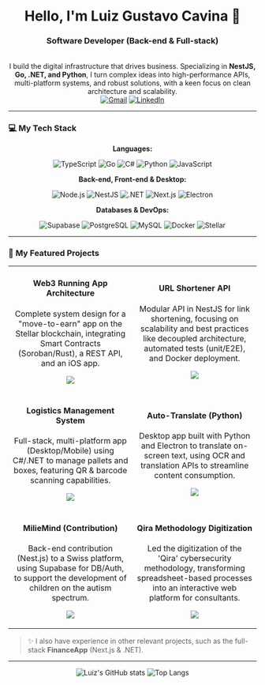 <div align="center">
  <h1 align="center">Hello, I'm Luiz Gustavo Cavina 👋</h1>
  <h3 align="center">Software Developer (Back-end & Full-stack)</h3>
</div>

<br>

<div align="center">
  I build the digital infrastructure that drives business. Specializing in <strong>NestJS, Go, .NET, and Python</strong>, I turn complex ideas into high-performance APIs, multi-platform systems, and robust solutions, with a keen focus on clean architecture and scalability.
</div>

<div align="center">
  <a href="mailto:luizcavina@gmail.com" target="_blank"><img src="https://img.shields.io/badge/Gmail-D14836?style=for-the-badge&logo=gmail&logoColor=white" alt="Gmail" /></a>
  <a href="https://linkedin.com/in/luiz-gustavo-cavina-faria/" target="_blank"><img src="https://img.shields.io/badge/LinkedIn-0077B5?style=for-the-badge&logo=linkedin&logoColor=white" alt="LinkedIn" /></a>
</div>

<hr>

### 💻 **My Tech Stack**

<div align="center">
  <p><strong>Languages:</strong></p>
  <img src="https://img.shields.io/badge/TypeScript-3178C6?style=for-the-badge&logo=typescript&logoColor=white" alt="TypeScript" />
  <img src="https://img.shields.io/badge/Go-00ADD8?style=for-the-badge&logo=go&logoColor=white" alt="Go" />
  <img src="https://img.shields.io/badge/C%23-239120?style=for-the-badge&logo=c-sharp&logoColor=white" alt="C#" />
  <img src="https://img.shields.io/badge/Python-3776AB?style=for-the-badge&logo=python&logoColor=white" alt="Python" />
  <img src="https://img.shields.io/badge/JavaScript-F7DF1E?style=for-the-badge&logo=javascript&logoColor=black" alt="JavaScript" />

  <p><strong>Back-end, Front-end & Desktop:</strong></p>
  <img src="https://img.shields.io/badge/Node.js-339933?style=for-the-badge&logo=nodedotjs&logoColor=white" alt="Node.js" />
  <img src="https://img.shields.io/badge/NestJS-E0234E?style=for-the-badge&logo=nestjs&logoColor=white" alt="NestJS" />
  <img src="https://img.shields.io/badge/.NET-512BD4?style=for-the-badge&logo=dotnet&logoColor=white" alt=".NET" />
  <img src="https://img.shields.io/badge/Next.js-000000?style=for-the-badge&logo=nextdotjs&logoColor=white" alt="Next.js" />
  <img src="https://img.shields.io/badge/Electron-47848F?style=for-the-badge&logo=electron&logoColor=white" alt="Electron" />

  <p><strong>Databases & DevOps:</strong></p>
  <img src="https://img.shields.io/badge/Supabase-3FCF8E?style=for-the-badge&logo=supabase&logoColor=white" alt="Supabase" />
  <img src="https://img.shields.io/badge/PostgreSQL-4169E1?style=for-the-badge&logo=postgresql&logoColor=white" alt="PostgreSQL" />
  <img src="https://img.shields.io/badge/MySQL-4479A1?style=for-the-badge&logo=mysql&logoColor=white" alt="MySQL" />
  <img src="https://img.shields.io/badge/Docker-2496ED?style=for-the-badge&logo=docker&logoColor=white" alt="Docker" />
  <img src="https://img.shields.io/badge/Stellar-000000?style=for-the-badge&logo=stellar&logoColor=white" alt="Stellar" />
</div>

<hr>

### 🚀 **My Featured Projects**

<table width="100%">
  <tr>
    <td width="50%">
      <h4 align="center">Web3 Running App Architecture</h4>
      <p align="center">Complete system design for a "move-to-earn" app on the Stellar blockchain, integrating Smart Contracts (Soroban/Rust), a REST API, and an iOS app.</p>
      <p align="center">
        <a href="https://github.com/Pizzy-23/stellar-running-app-architecture" target="_blank">
          <img src="https://img.shields.io/badge/VIEW_ARCHITECTURE-000000?style=for-the-badge&logo=Stellar&logoColor=white">
        </a>
      </p>
    </td>
    <td width="50%">
      <h4 align="center">URL Shortener API</h4>
      <p align="center">Modular API in NestJS for link shortening, focusing on scalability and best practices like decoupled architecture, automated tests (unit/E2E), and Docker deployment.</p>
      <p align="center">
        <!-- Substitua pelo link correto do repositório do encurtador de links se for diferente -->
        <a href="https://github.com/Pizzy-23/url-shortener" target="_blank">
          <img src="https://img.shields.io/badge/VIEW_CODE-E0234E?style=for-the-badge&logo=nestjs&logoColor=white">
        </a>
      </p>
    </td>
  </tr>
  <tr>
    <td width="50%">
      <h4 align="center">Logistics Management System</h4>
      <p align="center">Full-stack, multi-platform app (Desktop/Mobile) using C#/.NET to manage pallets and boxes, featuring QR & barcode scanning capabilities.</p>
      <p align="center">
        <a href="https://github.com/Pizzy-23/manager-system-front" target="_blank">
          <img src="https://img.shields.io/badge/VIEW_FRONTEND-181717?style=for-the-badge&logo=github&logoColor=white">
        </a>
      </p>
    </td>
    <td width="50%">
      <h4 align="center">Auto-Translate (Python)</h4>
      <p align="center">Desktop app built with Python and Electron to translate on-screen text, using OCR and translation APIs to streamline content consumption.</p>
      <p align="center">
        <a href="https://github.com/Pizzy-23/auto-translate" target="_blank">
          <img src="https://img.shields.io/badge/VIEW_CODE-3776AB?style=for-the-badge&logo=python&logoColor=white">
        </a>
      </p>
    </td>
  </tr>
  <tr>
     <td width="50%">
      <h4 align="center">MilieMind (Contribution)</h4>
      <p align="center">Back-end contribution (Nest.js) to a Swiss platform, using Supabase for DB/Auth, to support the development of children on the autism spectrum.</p>
      <p align="center">
          <img src="https://img.shields.io/badge/CONFIDENTIAL-D3D3D3?style=for-the-badge">
      </p>
    </td>
    <td width="50%">
      <h4 align="center">Qira Methodology Digitization</h4>
      <p align="center">Led the digitization of the 'Qira' cybersecurity methodology, transforming spreadsheet-based processes into an interactive web platform for consultants.</p>
      <p align="center">
        <img src="https://img.shields.io/badge/CONFIDENTIAL-D3D3D3?style=for-the-badge">
      </p>
    </td>
  </tr>
</table>

> ✨ I also have experience in other relevant projects, such as the full-stack **FinanceApp** (Next.js & .NET).

<hr>

<div align="center">
  <img src="https://github-readme-stats.vercel.app/api?username=Pizzy23&show_icons=true&theme=dracula&include_all_commits=true&count_private=true" alt="Luiz's GitHub stats" />
  <img src="https://github-readme-stats.vercel.app/api/top-langs/?username=Pizzy23&layout=compact&theme=dracula" alt="Top Langs" />
</div>
